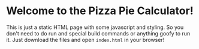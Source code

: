 # Welcome to the Pizza Pie Calculator!

This is just a static HTML page with some javascript and styling. So you don't need to do run and special build commands or anything goofy to run it. Just download the files and open `index.html` in your browser!
